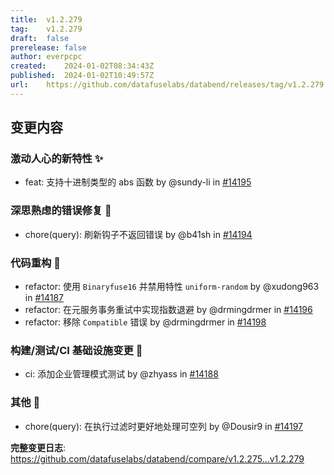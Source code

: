 ```yaml
---
title:	v1.2.279
tag:	v1.2.279
draft:	false
prerelease:	false
author:	everpcpc
created:	2024-01-02T08:34:43Z
published:	2024-01-02T10:49:57Z
url:	https://github.com/datafuselabs/databend/releases/tag/v1.2.279
---
```

<!-- 使用 .github/release.yml 中的配置在 638686a9ae3b2dcb71e6220aa7d55e4c9e2d2ea4 生成发布说明 -->

## 变更内容
### 激动人心的新特性 ✨
* feat: 支持十进制类型的 abs 函数 by @sundy-li in [#14195](https://github.com/datafuselabs/databend/pull/14195)
### 深思熟虑的错误修复 🔧
* chore(query): 刷新钩子不返回错误 by @b41sh in [#14194](https://github.com/datafuselabs/databend/pull/14194)
### 代码重构 🎉
* refactor: 使用 `Binaryfuse16` 并禁用特性 `uniform-random` by @xudong963 in [#14187](https://github.com/datafuselabs/databend/pull/14187)
* refactor: 在元服务事务重试中实现指数退避 by @drmingdrmer in [#14196](https://github.com/datafuselabs/databend/pull/14196)
* refactor: 移除 `Compatible` 错误 by @drmingdrmer in [#14198](https://github.com/datafuselabs/databend/pull/14198)
### 构建/测试/CI 基础设施变更 🔌
* ci: 添加企业管理模式测试 by @zhyass in [#14188](https://github.com/datafuselabs/databend/pull/14188)
### 其他 📒
* chore(query): 在执行过滤时更好地处理可空列 by @Dousir9 in [#14197](https://github.com/datafuselabs/databend/pull/14197)


**完整变更日志**: https://github.com/datafuselabs/databend/compare/v1.2.275...v1.2.279